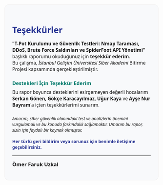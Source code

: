 <div style="font-family:Segoe UI,Arial,sans-serif; max-width: 700px; margin:auto; padding: 24px; border-radius:12px; border:1px solid #ececec; background: #f8f9fb;">
  <h2 style="color:#283593; font-size: 2em; font-weight:bold; margin-bottom: 0.5em;">Teşekkürler</h2>
  <p style="font-size:1.1em;">
    <strong>"T-Pot Kurulumu ve Güvenlik Testleri: Nmap Taraması, DDoS, Brute Force Saldırıları ve SpiderFoot API Yönetimi"</strong> başlıklı raporumu okuduğunuz için <strong>teşekkür ederim</strong>.
    <br>
    Bu çalışma, <em>İstanbul Gelişim Üniversitesi Siber Akademi</em> Bitirme Projesi kapsamında gerçekleştirilmiştir.
  </p>
  <div style="margin: 24px 0;">
    <h3 style="color:#00796b; margin-bottom:8px;"> Destekleri İçin Teşekkür Ederim</h3>
    <p style="font-size:1.1em; margin:0;">
      Bu rapor boyunca desteklerini esirgemeyen değerli hocalarım <b>Serkan Gönen, Gökçe Karacayılmaz, Uğur Kaya</b> ve <b>Ayşe Nur Bayram</b>'a içten teşekkürlerimi sunarım.
    </p>
  </div>
  <div style="margin: 18px 0;">
    <em>Amacım, siber güvenlik alanındaki test ve analizlerin önemini vurgulamak ve bu konuda farkındalık sağlamaktır. Umarım bu rapor, sizin için faydalı bir kaynak olmuştur.</em>
  </div>
  <div style="margin: 18px 0;">
    <span style="color:#283593; font-weight:bold;">Her türlü geri bildirim veya sorunuz için benimle iletişime geçebilirsiniz.</span>
  </div>
  <hr>
  <p style="font-weight: bold; font-size: 1.2em; margin-top:16px;">Ömer Faruk Uzkal</p>
</div>
